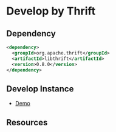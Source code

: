 # Develop by Thrift

## Dependency
```xml
<dependency>
  <groupId>org.apache.thrift</groupId>
  <artifactId>libthrift</artifactId>
  <version>0.8.0</version>
</dependency>
```

## Develop Instance
* [Demo](dev-demo/dev-instance.md)

## Resources